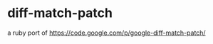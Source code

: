diff-match-patch
================

a ruby port of https://code.google.com/p/google-diff-match-patch/
